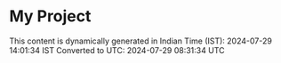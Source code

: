 # My Project

This content is dynamically generated in Indian Time (IST): 2024-07-29 14:01:34 IST
Converted to UTC: 2024-07-29 08:31:34 UTC
